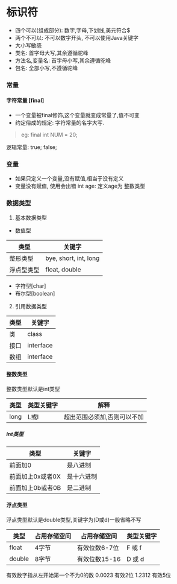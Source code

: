 # 标识符
- 四个可以(组成部分): 数字,字母,下划线,美元符合$
- 两个不可以: 不可以数字开头, 不可以使用Java关键字
- 大小写敏感
- 类名: 首字母大写,其余遵循驼峰
- 方法名,变量名: 首字母小写,其余遵循驼峰
- 包名: 全部小写,不遵循驼峰

### 常量
#### 字符常量 [final]
- 一个变量被final修饰,这个变量就变成常量了,值不可变
- 约定俗成的规定: 字符常量的名字大写.
>  eg: final int NUM = 20;

逻辑常量: true; false;

### 变量
- 如果只定义一个变量,没有赋值,相当于没有定义
- 变量没有赋值, 使用会出错
  int age: 定义age为 整数类型

### 数据类型

1. 基本数据类型
- 数值型

| 类型    | 关键字                   |
|-------|-----------------------|
| 整形类型  | bye, short, int, long |
| 浮点型类型 | float, double         |

- 字符型[char]
- 布尔型[boolean]

2. 引用数据类型

| 类型  | 关键字       |
|-----|-----------|
| 类   | class     |
| 接口  | interface |
| 数组  | interface |


#### 整数类型
整数类型默认是int类型

| 类型   | 类型关键字 | 解释             |
|------|-------|----------------|
| long | L或l   | 超出范围必须加,否则可以不加 |



##### int类型
| 类型         | 关键字   |
|------------|-------|
| 前面加0       | 是八进制  |
| 前面加上0x或者0X | 是十六进制 |
| 前面加上0b或者0B | 是二进制  |

#### 浮点类型
浮点类型默认是double类型,关键字为(D或d)一般省略不写

| 类型     | 占用存储空间 | 占用存储空间    | 类型关键字 |
|--------|--------|-----------|-------|
| float  | 4字节    | 有效位数6-7位  | F 或 f |
| double | 8字节    | 有效位数15-16 | D 或 d |
有效数字指从左开始第一个不为0的数
0.0023 有效2位
1.2312 有效5位












